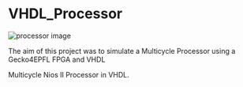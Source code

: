 # VHDL_Processor

![processor image](https://cdn.pixabay.com/photo/2017/02/27/18/23/cpu-2103856_960_720.png)

The aim of this project was to simulate a Multicycle Processor using a Gecko4EPFL FPGA and VHDL

Multicycle Nios II Processor in VHDL.

